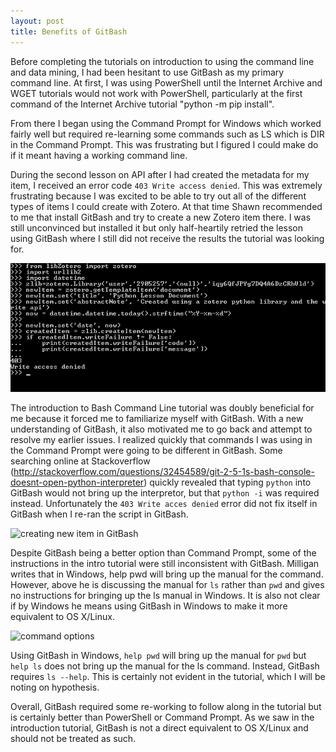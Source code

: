 ```yaml
---
layout: post
title: Benefits of GitBash
---
```


Before completing the tutorials on introduction to using the command line and data mining, I had been hesitant to use GitBash as my primary command line. At first, I was using PowerShell until the Internet Archive and WGET tutorials would not work with PowerShell, particularly at the first command of the Internet Archive tutorial "python -m pip install".

From there I began using the Command Prompt for Windows which worked fairly well but required re-learning some commands such as LS which is DIR in the Command Prompt. This was frustrating but I figured I could make do if it meant having a working command line. 

During the second lesson on API after I had created the metadata for my item, I received an error code `403 Write access denied`. This was extremely frustrating because I was excited to be able to try out all of the different types of items I could create with Zotero. At that time Shawn recommended to me that install GitBash and try to create a new Zotero item there. I was still unconvinced but installed it but only half-heartily retried the lesson using GitBash where I still did not receive the results the tutorial was looking for.

![create new Zotero item](/images/creating-new-item.png)

The introduction to Bash Command Line tutorial was doubly beneficial for me because it forced me to familiarize myself with GitBash. With a new understanding of GitBash, it also motivated me to go back and attempt to resolve my earlier issues. I realized quickly that commands I was using in the Command Prompt were going to be different in GitBash. Some searching online at Stackoverflow (http://stackoverflow.com/questions/32454589/git-2-5-1s-bash-console-doesnt-open-python-interpreter) quickly revealed that typing `python` into GitBash would not bring up the interpretor, but that `python -i` was required instead. Unfortunately the `403 Write acces denied` error did not fix itself in GitBash when I re-ran the script in GitBash.

![creating new item in GitBash](create-new-item-git-bash.png)

Despite GitBash being a better option than Command Prompt, some of the instructions in the intro tutorial were still inconsistent with GitBash. Milligan writes that in Windows, help pwd will bring up the manual for the command. However, above he is discussing the manual for `ls` rather than `pwd` and gives no instructions for bringing up the ls manual in Windows. It is also not clear if by Windows he means using GitBash in Windows to make it more equivalent to OS X/Linux.

![command options](help-ls.png)

Using GitBash in Windows, `help pwd` will bring up the manual for `pwd` but `help ls` does not bring up the manual for the ls command. Instead, GitBash requires `ls --help`. This is certainly not evident in the tutorial, which I will be noting on hypothesis.

Overall, GitBash required some re-working to follow along in the tutorial but is certainly better than PowerShell or Command Prompt. As we saw in the introduction tutorial, GitBash is not a direct equivalent to OS X/Linux and should not be treated as such. 
